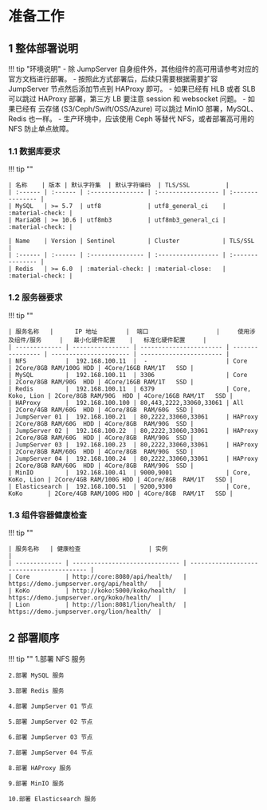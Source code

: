# 准备工作
## 1 整体部署说明
!!! tip "环境说明"
    - 除 JumpServer 自身组件外，其他组件的高可用请参考对应的官方文档进行部署。
    - 按照此方式部署后，后续只需要根据需要扩容 JumpServer 节点然后添加节点到 HAProxy 即可。
    - 如果已经有 HLB 或者 SLB 可以跳过 HAProxy 部署，第三方 LB 要注意 session 和 websocket 问题。
    - 如果已经有 云存储 (S3/Ceph/Swift/OSS/Azure) 可以跳过 MinIO 部署，MySQL、Redis 也一样。
    - 生产环境中，应该使用 Ceph 等替代 NFS，或者部署高可用的 NFS 防止单点故障。

### 1.1 数据库要求
!!! tip ""

    | 名称    | 版本 | 默认字符集  | 默认字符编码  | TLS/SSL          |
    | :------ | :------ | :--------------- | :----------------- | :--------------- |
    | MySQL   | >= 5.7  | utf8             | utf8_general_ci    | :material-check: |
    | MariaDB | >= 10.6 | utf8mb3          | utf8mb3_general_ci | :material-check: |
    
    | Name    | Version | Sentinel         | Cluster            | TLS/SSL          |
    | :------ | :------ | :--------------- | :----------------- | :--------------- |
    | Redis   | >= 6.0  | :material-check: | :material-close:   | :material-check: |
    
### 1.2 服务器要求
!!! tip ""

    | 服务名称   |      IP 地址        |  端口                   |     使用涉及组件/服务     |   最小化硬件配置    |   标准化硬件配置     |
    | ------------- | ---------------- | ----------------------- | ---------------- | ---------------------- | ----------------------- |
    | NFS           |  192.168.100.11  |  -                      | Core             | 2Core/8GB RAM/100G HDD | 4Core/16GB RAM/1T   SSD |
    | MySQL         |  192.168.100.11  | 3306                    | Core             | 2Core/8GB RAM/90G  HDD | 4Core/16GB RAM/1T   SSD |
    | Redis         |  192.168.100.11  | 6379                    | Core, Koko, Lion | 2Core/8GB RAM/90G  HDD | 4Core/16GB RAM/1T   SSD |
    | HAProxy       |  192.168.100.100 | 80,443,2222,33060,33061 | All              | 2Core/4GB RAM/60G  HDD | 4Core/8GB  RAM/60G  SSD |
    | JumpServer 01 |  192.168.100.21  | 80,2222,33060,33061     | HAProxy          | 2Core/8GB RAM/60G  HDD | 4Core/8GB  RAM/90G  SSD |
    | JumpServer 02 |  192.168.100.22  | 80,2222,33060,33061     | HAProxy          | 2Core/8GB RAM/60G  HDD | 4Core/8GB  RAM/90G  SSD |
    | JumpServer 03 |  192.168.100.23  | 80,2222,33060,33061     | HAProxy          | 2Core/8GB RAM/60G  HDD | 4Core/8GB  RAM/90G  SSD |
    | JumpServer 04 |  192.168.100.24  | 80,2222,33060,33061     | HAProxy          | 2Core/8GB RAM/60G  HDD | 4Core/8GB  RAM/90G  SSD |
    | MinIO         |  192.168.100.41  | 9000,9001               | Core, KoKo, Lion | 2Core/4GB RAM/100G HDD | 4Core/8GB  RAM/1T   SSD |
    | Elasticsearch |  192.168.100.51  | 9200,9300               | Core, KoKo       | 2Core/4GB RAM/100G HDD | 4Core/8GB  RAM/1T   SSD |
    
### 1.3 组件容器健康检查
!!! tip ""

    | 服务名称   | 健康检查                   | 实例                                   |
    | ------------- | ------------------------------ | ----------------------------------------- |
    | Core          | http://core:8080/api/health/   | https://demo.jumpserver.org/api/health/   |
    | KoKo          | http://koko:5000/koko/health/  | https://demo.jumpserver.org/koko/health/  |
    | Lion          | http://lion:8081/lion/health/  | https://demo.jumpserver.org/lion/health/  |

## 2 部署顺序
!!! tip ""
    1.部署 NFS 服务

    2.部署 MySQL 服务

    3.部署 Redis 服务

    4.部署 JumpServer 01 节点 

    5.部署 JumpServer 02 节点 

    6.部署 JumpServer 03 节点 

    7.部署 JumpServer 04 节点 

    8.部署 HAProxy 服务 

    9.部署 MinIO 服务 
    
    10.部署 Elasticsearch 服务 